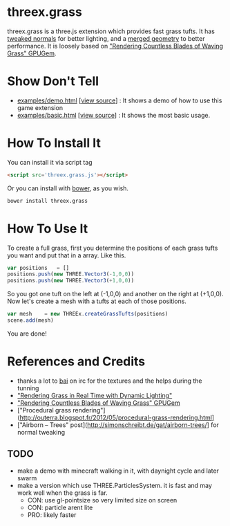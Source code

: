 threex.grass
===================

threex.grass is a three.js extension which provides fast grass tufts. 
It has [tweaked normals](http://simonschreibt.de/gat/airborn-trees/) for better lighting,
and a [merged geometry](http://learningthreejs.com/blog/2011/10/05/performance-merging-geometry/)
to better performance.
It is loosely based on 
["Rendering Countless Blades of Waving Grass" GPUGem](http://http.developer.nvidia.com/GPUGems/gpugems_ch07.html).


Show Don't Tell
===============
* [examples/demo.html](http://jeromeetienne.github.io/threex.grass/examples/demo.html)
\[[view source](https://github.com/jeromeetienne/threex.grass/blob/master/examples/demo.html)\] :
It shows a demo of how to use this game extension
* [examples/basic.html](http://jeromeetienne.github.io/threex.grass/examples/basic.html)
\[[view source](https://github.com/jeromeetienne/threex.grass/blob/master/examples/basic.html)\] :
It shows the most basic usage.

How To Install It
=================

You can install it via script tag

```html
<script src='threex.grass.js'></script>
```

Or you can install with [bower](http://bower.io/), as you wish.

```bash
bower install threex.grass
```

How To Use It
=============

To create a full grass, first you determine the positions of each grass tufts you want
and put that in a array. Like this.

```javascript
var positions	= []
positions.push(new THREE.Vector3(-1,0,0))
positions.push(new THREE.Vector3(+1,0,0))
```

So you got one tuft on the left at (-1,0,0)
and another on the right at (+1,0,0). 
Now let's create a mesh with a tufts at each of those positions.


```javascript
var mesh	= new THREEx.createGrassTufts(positions)
scene.add(mesh)
```

You are done! 

References and Credits
======================
* thanks a lot to [bai](http://baicoianu.com/) on irc for the textures and the helps during the tunning
* ["Rendering Grass in Real Time with Dynamic Lighting"](http://www.kevinboulanger.net/grass.html)
* ["Rendering Countless Blades of Waving Grass" GPUGem](http://http.developer.nvidia.com/GPUGems/gpugems_ch07.html)
* ["Procedural grass rendering"](http://outerra.blogspot.fr/2012/05/procedural-grass-rendering.html]
* ["Airborn – Trees" post](http://simonschreibt.de/gat/airborn-trees/] for normal tweaking

## TODO
* make a demo with minecraft walking in it, with daynight cycle and later swarm
* make a version which use THREE.ParticlesSystem. it is fast and may work well when the grass is far.
  * CON: use gl-pointsize so very limited size on screen
  * CON: particle arent lite
  * PRO: likely faster
